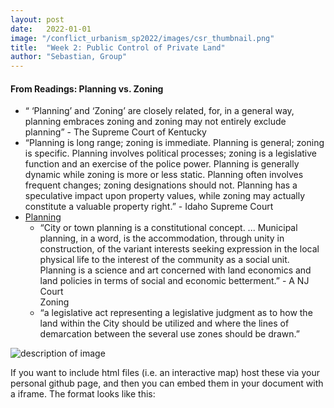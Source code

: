 ```yaml
---
layout: post
date:   2022-01-01
image: "/conflict_urbanism_sp2022/images/csr_thumbnail.png"
title:  "Week 2: Public Control of Private Land"
author: "Sebastian, Group"
---
```

#### From Readings: Planning vs. Zoning

<ul>
    <li>&ldquo; &lsquo;Planning&rsquo; and &lsquo;Zoning&rsquo; are closely related, for, in a general way, planning embraces zoning and zoning may not entirely exclude planning&rdquo; - The Supreme Court of Kentucky</li>
    <li>&ldquo;Planning is long range; zoning is immediate. Planning is general; zoning is specific. Planning involves political processes; zoning is a legislative function and an exercise of the police power. Planning is generally dynamic while zoning is more or less static. Planning often involves frequent changes; zoning designations should not. Planning has a speculative impact upon property values, while zoning may actually constitute a valuable property right.&rdquo; - Idaho Supreme Court</li>
    <li><span style="text-decoration: underline;">Planning</span>
        <ul>
            <li>&ldquo;City or town planning is a constitutional concept. ... Municipal planning, in a word, is the accommodation, through unity in construction, of the variant interests seeking expression in the local physical life to the interest of the community as a social unit. Planning is a science and art concerned with land economics and land policies in terms of social and economic betterment.&rdquo; - A NJ Court<br />Zoning</li>
            <li>&ldquo;a legislative act representing a legislative judgment as to how the land within the City should be utilized and where the lines of demarcation between the several use zones should be drawn.&rdquo;</li>
        </ul>
    </li>
</ul>

<p>

![description of image](/conflict_urbanism_sp2022/images/IMG_0555.jpg)

If you want to include html files (i.e. an interactive map) host these via your personal github page, and then you can embed them in your document with a iframe. The format looks like this:  
